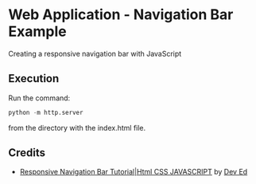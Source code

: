 # Web Application - Navigation Bar Example
Creating a responsive navigation bar with JavaScript

## Execution
Run the command:
```python
python -m http.server
```
from the directory with the index.html file.

## Credits
* [Responsive Navigation Bar Tutorial|Html CSS JAVASCRIPT](https://youtu.be/gXkqy0b4M5g) by [Dev Ed](https://www.youtube.com/channel/UClb90NQQcskPUGDIXsQEz5Q)
